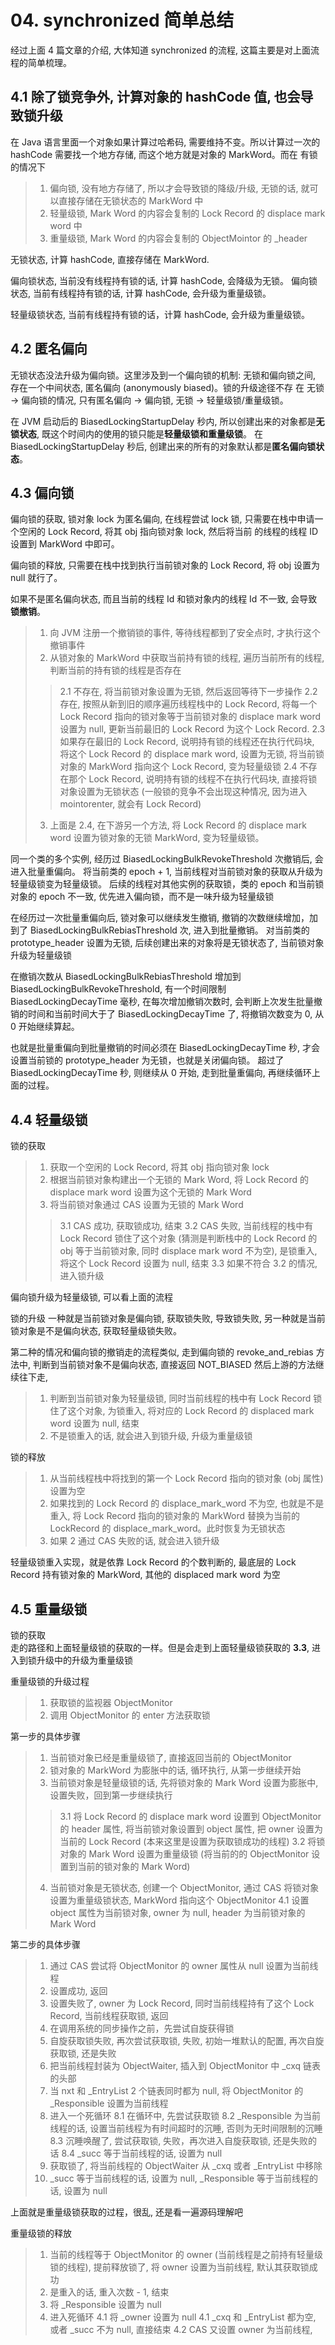 # 04. synchronized 简单总结

经过上面 4 篇文章的介绍, 大体知道 synchronized 的流程, 这篇主要是对上面流程的简单梳理。


## 4.1 除了锁竞争外, 计算对象的 hashCode 值, 也会导致锁升级

在 Java 语言里面一个对象如果计算过哈希码, 需要维持不变。所以计算过一次的 hashCode 需要找一个地方存储, 而这个地方就是对象的 MarkWord。而在
有锁的情况下
>1. 偏向锁, 没有地方存储了, 所以才会导致锁的降级/升级, 无锁的话, 就可以直接存储在无锁状态的 MarkWord 中
>2. 轻量级锁, Mark Word 的内容会复制的 Lock Record 的 displace mark word 中
>3. 重量级锁, Mark Word 的内容会复制的 ObjectMointor 的 _header 

无锁状态, 计算 hashCode, 直接存储在 MarkWord.

偏向锁状态, 当前没有线程持有锁的话, 计算 hashCode, 会降级为无锁。
偏向锁状态, 当前有线程持有锁的话,   计算 hashCode, 会升级为重量级锁。

轻量级锁状态, 当前有线程持有锁的话，计算 hashCode, 会升级为重量级锁。

## 4.2 匿名偏向

无锁状态没法升级为偏向锁。这里涉及到一个偏向锁的机制: 无锁和偏向锁之间, 存在一个中间状态, 匿名偏向 (anonymously biased)。锁的升级途径不存
在 无锁 -> 偏向锁的情况, 只有匿名偏向 -> 偏向锁, 无锁 -> 轻量级锁/重量级锁。

在 JVM 启动后的 BiasedLockingStartupDelay 秒内, 所以创建出来的对象都是**无锁状态**, 既这个时间内的使用的锁只能是**轻量级锁和重量级锁**。
在 BiasedLockingStartupDelay 秒后, 创建出来的所有的对象默认都是**匿名偏向锁状态**。

## 4.3 偏向锁

偏向锁的获取, 锁对象 lock 为匿名偏向, 在线程尝试 lock 锁, 只需要在栈中申请一个空闲的 Lock Record, 将其 obj 指向锁对象 lock, 然后将当前
的线程的线程 ID 设置到 MarkWord 中即可。

偏向锁的释放, 只需要在栈中找到执行当前锁对象的 Lock Record, 将 obj 设置为 null 就行了。

如果不是匿名偏向状态, 而且当前的线程 Id 和锁对象内的线程 Id 不一致, 会导致**锁撤销**。
> 1. 向 JVM 注册一个撤销锁的事件, 等待线程都到了安全点时, 才执行这个撤销事件
> 2. 从锁对象的 MarkWord 中获取当前持有锁的线程, 遍历当前所有的线程, 判断当前的持有锁的线程是否存在
>> 2.1 不存在, 将当前锁对象设置为无锁, 然后返回等待下一步操作
>> 2.2 存在, 按照从新到旧的顺序遍历线程栈中的 Lock Record, 将每一个 Lock Record 指向的锁对象等于当前锁对象的 displace mark word 设置为 null, 更新当前最旧的 Lock Record 为这个 Lock Record.
>> 2.3 如果存在最旧的 Lock Record, 说明持有锁的线程还在执行代码块, 将这个 Lock Record 的 displace mark word, 设置为无锁, 将当前锁对象的 MarkWord 指向这个 Lock Record, 变为轻量级锁
>> 2.4 不存在那个 Lock Record, 说明持有锁的线程不在执行代码块, 直接将锁对象设置为无锁状态 (一般锁的竞争不会出现这种情况, 因为进入 mointorenter, 就会有 Lock Record)
> 3. 上面是 2.4, 在下游另一个方法, 将 Lock Record 的 displace mark word 设置为锁对象的无锁 MarkWord, 变为轻量级锁。

同一个类的多个实例, 经历过 BiasedLockingBulkRevokeThreshold 次撤销后, 会进入批量重偏向。
将当前类的 epoch + 1, 当前线程对当前锁对象的获取从升级为轻量级锁变为轻量级锁。
后续的线程对其他实例的获取锁，类的 epoch 和当前锁对象的 epoch 不一致, 优先进入偏向锁，而不是一味升级为轻量级锁

在经历过一次批量重偏向后, 锁对象可以继续发生撤销, 撤销的次数继续增加，加到了 BiasedLockingBulkRebiasThreshold 次, 进入到批量撤销。
对当前类的 prototype_header 设置为无锁, 后续创建出来的对象将是无锁状态了, 当前锁对象升级为轻量级锁

在撤销次数从 BiasedLockingBulkRebiasThreshold 增加到 BiasedLockingBulkRevokeThreshold, 有一个时间限制 BiasedLockingDecayTime 毫秒,
在每次增加撤销次数时, 会判断上次发生批量撤销的时间和当前时间大于了 BiasedLockingDecayTime 了, 将撤销次数变为 0, 从 0 开始继续算起。

也就是批量重偏向到批量撤销的时间必须在 BiasedLockingDecayTime 秒, 才会设置当前锁的 prototype_header 为无锁，也就是关闭偏向锁。
超过了 BiasedLockingDecayTime 秒, 则继续从 0 开始, 走到批量重偏向, 再继续循环上面的过程。

## 4.4 轻量级锁

锁的获取
> 1. 获取一个空闲的 Lock Record, 将其 obj 指向锁对象 lock
> 2. 根据当前锁对象构建出一个无锁的 Mark Word, 将 Lock Record 的 displace mark word 设置为这个无锁的 Mark Word
> 3. 将当前锁对象通过 CAS 设置为无锁的 Mark Word
>> 3.1 CAS 成功, 获取锁成功, 结束
>> 3.2 CAS 失败, 当前线程的栈中有 Lock Record 锁住了这个对象 (猜测是判断栈中的 Lock Record 的 obj 等于当前锁对象, 同时 displace mark word 不为空), 是锁重入, 将这个 Lock Record 设置为 null, 结束
>> 3.3 如果不符合 3.2 的情况, 进入锁升级 

偏向锁升级为轻量级锁, 可以看上面的流程

锁的升级
一种就是当前锁对象是偏向锁, 获取锁失败, 导致锁失败, 另一种就是当前锁对象是不是偏向状态, 获取轻量级锁失败。

第二种的情况和偏向锁的撤销走的流程类似, 走到偏向锁的 revoke_and_rebias 方法中, 判断到当前锁对象不是偏向状态, 直接返回 NOT_BIASED
然后上游的方法继续往下走,
> 1. 判断到当前锁对象为轻量级锁, 同时当前线程的栈中有 Lock Record 锁住了这个对象, 为锁重入, 将对应的 Lock Record 的 displaced mark word 设置为 null, 结束
> 2. 不是锁重入的话, 就会进入到锁升级, 升级为重量级锁

锁的释放
> 1. 从当前线程栈中将找到的第一个 Lock Record 指向的锁对象 (obj 属性) 设置为空
> 2. 如果找到的 Lock Record 的 displace_mark_word 不为空, 也就是不是重入, 将 Lock Record 指向的锁对象的 MarkWord 替换为当前的 LockRecord 的 displace_mark_word。此时恢复为无锁状态
> 3. 如果 2 通过 CAS 失败的话, 就会进入锁升级

轻量级锁重入实现，就是依靠 Lock Record 的个数判断的, 最底层的 Lock Record 持有锁对象的 MarkWord, 其他的 displaced mark word 为空

## 4.5 重量级锁

锁的获取  
走的路径和上面轻量级锁的获取的一样。但是会走到上面轻量级锁获取的 **3.3**, 进入到锁升级中的升级为重量级锁

重量级锁的升级过程
> 1. 获取锁的监视器 ObjectMonitor 
> 2. 调用 ObjectMonitor 的 enter 方法获取锁

第一步的具体步骤
> 1. 当前锁对象已经是重量级锁了, 直接返回当前的 ObjectMonitor
> 2. 锁对象的 MarkWord 为膨胀中的话, 循环执行, 从第一步继续开始
> 3. 当前锁对象是轻量级锁的话, 先将锁对象的 Mark Word 设置为膨胀中, 设置失败，回到第一步继续执行
>> 3.1 将 Lock Record 的 displace mark word 设置到 ObjectMonitor 的 header 属性, 将当前锁对象设置到 object 属性, 把 owner 设置为当前的 Lock Record (本来这里是设置为获取锁成功的线程)
>> 3.2 将锁对象的 Mark Word 设置为重量级锁 (将当前的的 ObjectMonitor 设置到当前的锁对象的 Mark Word)
> 4. 当前锁对象是无锁状态, 创建一个 ObjectMonitor, 通过 CAS 将锁对象设置为重量级锁状态, MarkWord 指向这个 ObjectMonitor
> 4.1 设置 object 属性为当前锁对象, owner 为 null, header 为当前锁对象的 Mark Word

第二步的具体步骤
> 1. 通过 CAS 尝试将 ObjectMonitor 的 owner 属性从 null 设置为当前线程
> 2. 设置成功, 返回
> 3. 设置失败了, owner 为 Lock Record, 同时当前线程持有了这个 Lock Record, 当前线程获取锁, 返回
> 4. 在调用系统的同步操作之前，先尝试自旋获得锁
> 5. 自旋获取锁失败, 再次尝试获取锁, 失败, 初始一堆默认的配置, 再次自旋获取锁, 还是失败
> 6. 把当前线程封装为 ObjectWaiter, 插入到 ObjectMonitor 中 _cxq 链表的头部
> 7. 当 nxt 和 _EntryList 2 个链表同时都为 null, 将 ObjectMonitor 的 _Responsible 设置为当前线程
> 8. 进入一个死循环
> 8.1 在循环中, 先尝试获取锁
> 8.2 _Responsible 为当前线程的话, 设置当前线程为有时间超时的沉睡, 否则为无时间限制的沉睡
> 8.3 沉睡唤醒了, 尝试获取锁, 失败，再次进入自旋获取锁, 还是失败的话
> 8.4 _succ 等于当前线程的话, 设置为 null
> 9. 获取锁了, 将当前线程的 ObjectWaiter 从 _cxq 或者 _EntryList 中移除
> 10. _succ 等于当前线程的话, 设置为 null, _Responsible 等于当前线程的话, 设置为 null

上面就是重量级锁获取的过程，很乱, 还是看一遍源码理解吧

重量级锁的释放

> 1. 当前的线程等于 ObjectMonitor 的 owner (当前线程是之前持有轻量级锁的线程), 提前释放锁了, 将 owner 设置为当前线程, 默认其获取锁成功
> 2. 是重入的话, 重入次数 - 1, 结束
> 3. 将 _Responsible 设置为 null
> 4. 进入死循环
> 4.1 将 _owner 设置为 null
> 4.1 _cxq 和 _EntryList 都为空, 或者 _succ 不为 null, 直接结束
> 4.2 CAS 又设置 owner 为当前线程,  
















